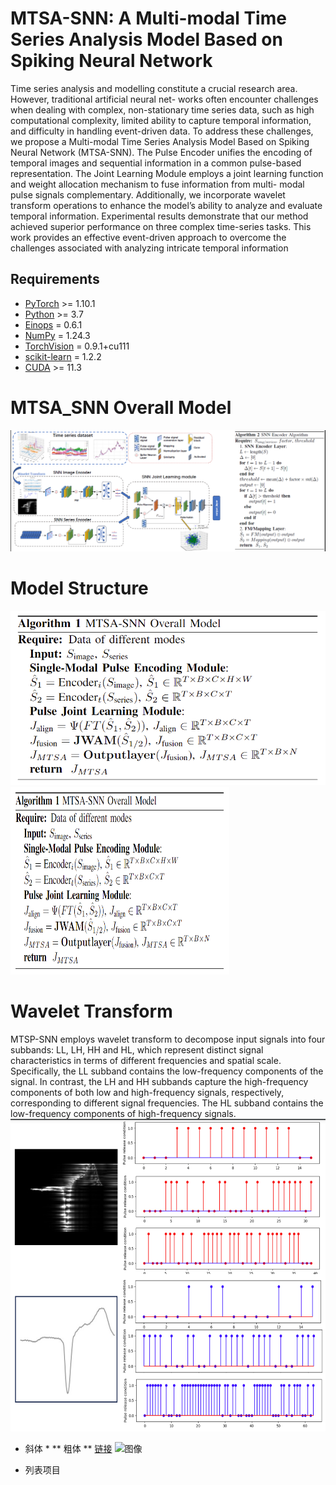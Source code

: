 # MTSA-SNN: A Multi-modal Time Series Analysis Model Based on Spiking Neural Network
Time series analysis and modelling constitute a
crucial research area. However, traditional artificial neural net-
works often encounter challenges when dealing with complex,
non-stationary time series data, such as high computational
complexity, limited ability to capture temporal information,
and difficulty in handling event-driven data. To address these
challenges, we propose a Multi-modal Time Series Analysis
Model Based on Spiking Neural Network (MTSA-SNN). The
Pulse Encoder unifies the encoding of temporal images and
sequential information in a common pulse-based representation.
The Joint Learning Module employs a joint learning function
and weight allocation mechanism to fuse information from multi-
modal pulse signals complementary. Additionally, we incorporate
wavelet transform operations to enhance the model’s ability to
analyze and evaluate temporal information. Experimental results
demonstrate that our method achieved superior performance on
three complex time-series tasks. This work provides an effective
event-driven approach to overcome the challenges associated with
analyzing intricate temporal information
## Requirements

- [PyTorch](https://pytorch.org/) >= 1.10.1
- [Python](https://www.python.org/) >= 3.7
- [Einops](https://github.com/arogozhnikov/einops) = 0.6.1
- [NumPy](https://numpy.org/) = 1.24.3
- [TorchVision](https://pytorch.org/vision/stable/transforms.html) = 0.9.1+cu111
- [scikit-learn](https://scikit-learn.org/stable/index.html) = 1.2.2
- [CUDA](https://developer.nvidia.com/cuda-toolkit) >= 11.3

# MTSA_SNN Overall Model
![MTSA_SNN Overall Model](https://github.com/Chenngzz/MTSA-SNN/blob/main/image/SNN_net.png)

# Model Structure
![MTSA_SNN Overall Model](https://github.com/Chenngzz/MTSA-SNN/blob/main/image/workflow.png)
<img src="https://github.com/Chenngzz/MTSA-SNN/blob/main/image/workflow.png" width="350" height="300">

# Wavelet Transform
MTSP-SNN employs wavelet transform to decompose input
signals into four subbands: LL, LH, HH and HL, which
represent distinct signal characteristics in terms of different
frequencies and spatial scale. Specifically, the LL subband contains the low-frequency components of the signal. In contrast, the LH and HH subbands capture the high-frequency components of both low and high-frequency signals, respectively, corresponding to different signal frequencies. The HL subband contains the low-frequency components of high-frequency signals.
<img src="https://github.com/Chenngzz/MTSA-SNN/blob/main/image/Wavelet%20Transform.png" width="600" height="500">
* 斜体 *
** 粗体 **
[链接](http://www.example.com)
![图像](http://www.example.com/image.jpg)
- 列表项目
